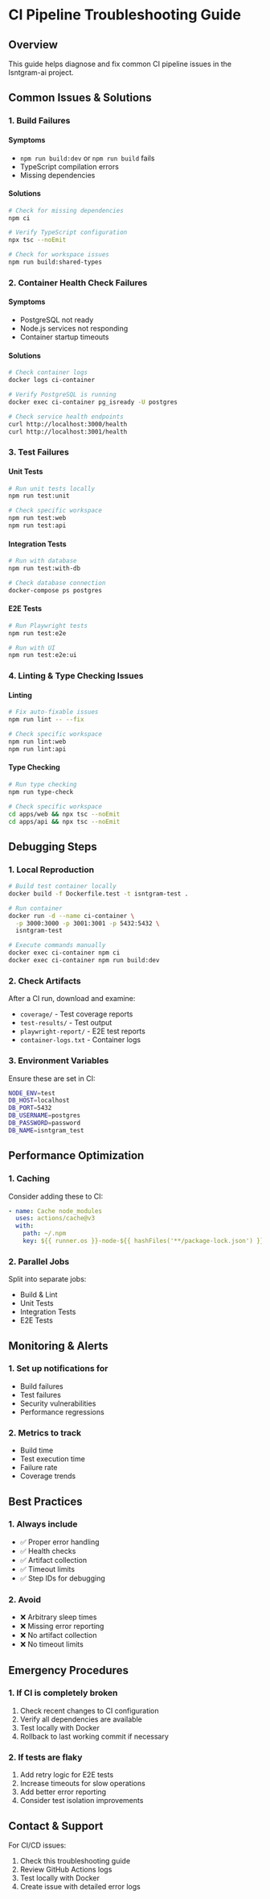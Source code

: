 # CI Pipeline Troubleshooting Guide

## Overview

This guide helps diagnose and fix common CI pipeline issues in the Isntgram-ai project.

## Common Issues & Solutions

### 1. Build Failures

#### Symptoms

- `npm run build:dev` or `npm run build` fails
- TypeScript compilation errors
- Missing dependencies

#### Solutions

```bash
# Check for missing dependencies
npm ci

# Verify TypeScript configuration
npx tsc --noEmit

# Check for workspace issues
npm run build:shared-types
```

### 2. Container Health Check Failures

#### Symptoms

- PostgreSQL not ready
- Node.js services not responding
- Container startup timeouts

#### Solutions

```bash
# Check container logs
docker logs ci-container

# Verify PostgreSQL is running
docker exec ci-container pg_isready -U postgres

# Check service health endpoints
curl http://localhost:3000/health
curl http://localhost:3001/health
```

### 3. Test Failures

#### Unit Tests

```bash
# Run unit tests locally
npm run test:unit

# Check specific workspace
npm run test:web
npm run test:api
```

#### Integration Tests

```bash
# Run with database
npm run test:with-db

# Check database connection
docker-compose ps postgres
```

#### E2E Tests

```bash
# Run Playwright tests
npm run test:e2e

# Run with UI
npm run test:e2e:ui
```

### 4. Linting & Type Checking Issues

#### Linting

```bash
# Fix auto-fixable issues
npm run lint -- --fix

# Check specific workspace
npm run lint:web
npm run lint:api
```

#### Type Checking

```bash
# Run type checking
npm run type-check

# Check specific workspace
cd apps/web && npx tsc --noEmit
cd apps/api && npx tsc --noEmit
```

## Debugging Steps

### 1. Local Reproduction

```bash
# Build test container locally
docker build -f Dockerfile.test -t isntgram-test .

# Run container
docker run -d --name ci-container \
  -p 3000:3000 -p 3001:3001 -p 5432:5432 \
  isntgram-test

# Execute commands manually
docker exec ci-container npm ci
docker exec ci-container npm run build:dev
```

### 2. Check Artifacts

After a CI run, download and examine:

- `coverage/` - Test coverage reports
- `test-results/` - Test output
- `playwright-report/` - E2E test reports
- `container-logs.txt` - Container logs

### 3. Environment Variables

Ensure these are set in CI:

```bash
NODE_ENV=test
DB_HOST=localhost
DB_PORT=5432
DB_USERNAME=postgres
DB_PASSWORD=password
DB_NAME=isntgram_test
```

## Performance Optimization

### 1. Caching

Consider adding these to CI:

```yaml
- name: Cache node_modules
  uses: actions/cache@v3
  with:
    path: ~/.npm
    key: ${{ runner.os }}-node-${{ hashFiles('**/package-lock.json') }}
```

### 2. Parallel Jobs

Split into separate jobs:

- Build & Lint
- Unit Tests
- Integration Tests
- E2E Tests

## Monitoring & Alerts

### 1. Set up notifications for

- Build failures
- Test failures
- Security vulnerabilities
- Performance regressions

### 2. Metrics to track

- Build time
- Test execution time
- Failure rate
- Coverage trends

## Best Practices

### 1. Always include

- ✅ Proper error handling
- ✅ Health checks
- ✅ Artifact collection
- ✅ Timeout limits
- ✅ Step IDs for debugging

### 2. Avoid

- ❌ Arbitrary sleep times
- ❌ Missing error reporting
- ❌ No artifact collection
- ❌ No timeout limits

## Emergency Procedures

### 1. If CI is completely broken

1. Check recent changes to CI configuration
2. Verify all dependencies are available
3. Test locally with Docker
4. Rollback to last working commit if necessary

### 2. If tests are flaky

1. Add retry logic for E2E tests
2. Increase timeouts for slow operations
3. Add better error reporting
4. Consider test isolation improvements

## Contact & Support

For CI/CD issues:

1. Check this troubleshooting guide
2. Review GitHub Actions logs
3. Test locally with Docker
4. Create issue with detailed error logs
